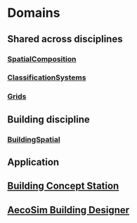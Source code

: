 # Domains

## Shared across disciplines

### [SpatialComposition](./spatial-composition.md)

### [ClassificationSystems](./classification-systems.md)

### [Grids](./grids.md)

## Building discipline

### [BuildingSpatial](./building-spatial.md)

## Application

## [Building Concept Station](./building-concept-station.md)

## [AecoSim Building Designer](./building-designer.md)
